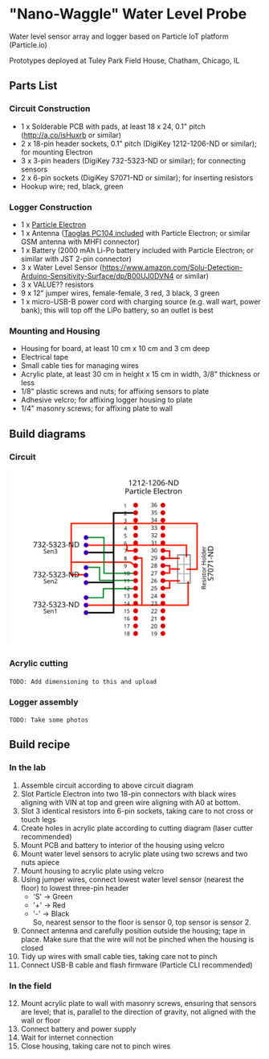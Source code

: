 # "Nano-Waggle" Water Level Probe
Water level sensor array and logger based on Particle IoT platform (Particle.io)

Prototypes deployed at Tuley Park Field House, Chatham, Chicago, IL

## Parts List
### Circuit Construction
- 1 x Solderable PCB with pads, at least 18 x 24, 0.1" pitch (http://a.co/isHuxrb or similar)
- 2 x 18-pin header sockets, 0.1" pitch (DigiKey 1212-1206-ND or similar); for mounting Electron
- 3 x 3-pin headers (DigiKey 732-5323-ND or similar); for connecting sensors
- 2 x 6-pin sockets (DigiKey S7071-ND or similar); for inserting resistors
- Hookup wire; red, black, green  
### Logger Construction
- 1 x [Particle Electron](https://docs.particle.io/datasheets/electron-(cellular)/electron-datasheet/ "Electron datasheet")
- 1 x Antenna ([Taoglas PC104 included](http://www.taoglas.com/wp-content/uploads/2015/06/PC104.07.0165C.pdf "PDF doc sheet") with Particle Electron; or similar GSM antenna with MHFI connector)
- 1 x Battery (2000 mAh Li-Po battery included with Particle Electron; or similar with JST 2-pin connector)
- 3 x Water Level Sensor (https://www.amazon.com/Solu-Detection-Arduino-Sensitivity-Surface/dp/B00UJ0DVN4 or similar)
- 3 x VALUE?? resistors
- 9 x 12" jumper wires, female-female, 3 red, 3 black, 3 green
- 1 x micro-USB-B power cord with charging source (e.g. wall wart, power bank); this will top off the LiPo battery, so an outlet is best  
### Mounting and Housing
- Housing for board, at least 10 cm x 10 cm and 3 cm deep
- Electrical tape
- Small cable ties for managing wires
- Acrylic plate, at least 30 cm in height x 15 cm in width, 3/8" thickness or less
- 1/8" plastic screws and nuts; for affixing sensors to plate
- Adhesive velcro; for affixing logger housing to plate
- 1/4" masonry screws; for affixing plate to wall  

## Build diagrams
### Circuit


<img src="./waterLevelSensor.svg" width="800">

### Acrylic cutting
`TODO: Add dimensioning to this and upload`

### Logger assembly
`TODO: Take some photos`

## Build recipe
### In the lab
1. Assemble circuit according to above circuit diagram
2. Slot Particle Electron into two 18-pin connectors with black wires aligning with VIN at top and green wire aligning with A0 at bottom.
3. Slot 3 identical resistors into 6-pin sockets, taking care to not cross or touch legs
4. Create holes in acrylic plate according to cutting diagram (laser cutter recommended)
5. Mount PCB and battery to interior of the housing using velcro
6. Mount water level sensors to acrylic plate using two screws and two nuts apiece
7. Mount housing to acrylic plate using velcro
8. Using jumper wires, connect lowest water level sensor (nearest the floor) to lowest three-pin header  
   * 'S' -> Green
   * '+' -> Red
   * '-' -> Black  
 So, nearest sensor to the floor is sensor 0, top sensor is sensor 2.
9. Connect antenna and carefully position outside the housing; tape in place. Make sure that the wire will not be pinched when the housing is closed
10. Tidy up wires with small cable ties, taking care not to pinch
11. Connect USB-B cable and flash firmware (Particle CLI recommended)
### In the field
12. Mount acrylic plate to wall with masonry screws, ensuring that sensors are level; that is, parallel to the direction of gravity, not aligned with the wall or floor
13. Connect battery and power supply
15. Wait for internet connection
16. Close housing, taking care not to pinch wires
